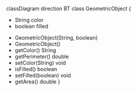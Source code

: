 classDiagram
direction BT
class GeometricObject {

- String color
- boolean filled

+ GeometricObject(String, boolean)
+ GeometricObject()
+ getColor() String
+ getPerimeter() double
+ setColor(String) void
+ isFilled() boolean
+ setFilled(boolean) void
+ getArea() double
  }